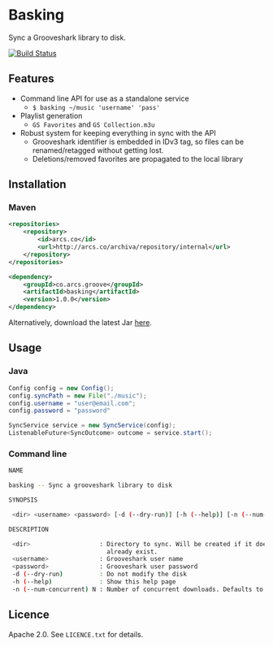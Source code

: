 # Basking

Sync a Grooveshark library to disk.

[![Build Status](http://arcs.co/jenkins/buildStatus/icon?job=basking)](http://arcs.co/jenkins/job/basking/)

## Features

* Command line API for use as a standalone service
  * `$ basking ~/music 'username' 'pass'`
* Playlist generation
  * `GS Favorites` and `GS Collection.m3u`  
* Robust system for keeping everything in sync with the API
  * Grooveshark identifier is embedded in IDv3 tag, so files can be renamed/retagged without getting lost.
  * Deletions/removed favorites are propagated to the local library

## Installation

### Maven

```xml
<repositories>
	<repository>
		<id>arcs.co</id>
		<url>http://arcs.co/archiva/repository/internal</url>
	</repository>
</repositories>

<dependency>
	<groupId>co.arcs.groove</groupId>
	<artifactId>basking</artifactId>
	<version>1.0.0</version>
</dependency>
```

Alternatively, download the latest Jar [here](http://arcs.co/jenkins/job/basking/).

## Usage

### Java

```java
Config config = new Config();
config.syncPath = new File("./music");
config.username = "user@email.com";
config.password = "password"

SyncService service = new SyncService(config);
ListenableFuture<SyncOutcome> outcome = service.start();
```

### Command line

```bash
NAME

basking -- Sync a grooveshark library to disk

SYNOPSIS

 <dir> <username> <password> [-d (--dry-run)] [-h (--help)] [-n (--num-concurrent) N]

DESCRIPTION

 <dir>                   : Directory to sync. Will be created if it does not
                           already exist.
 <username>              : Grooveshark user name
 <password>              : Grooveshark user password
 -d (--dry-run)          : Do not modify the disk
 -h (--help)             : Show this help page
 -n (--num-concurrent) N : Number of concurrent downloads. Defaults to 1.
```

## Licence

Apache 2.0. See `LICENCE.txt` for details.